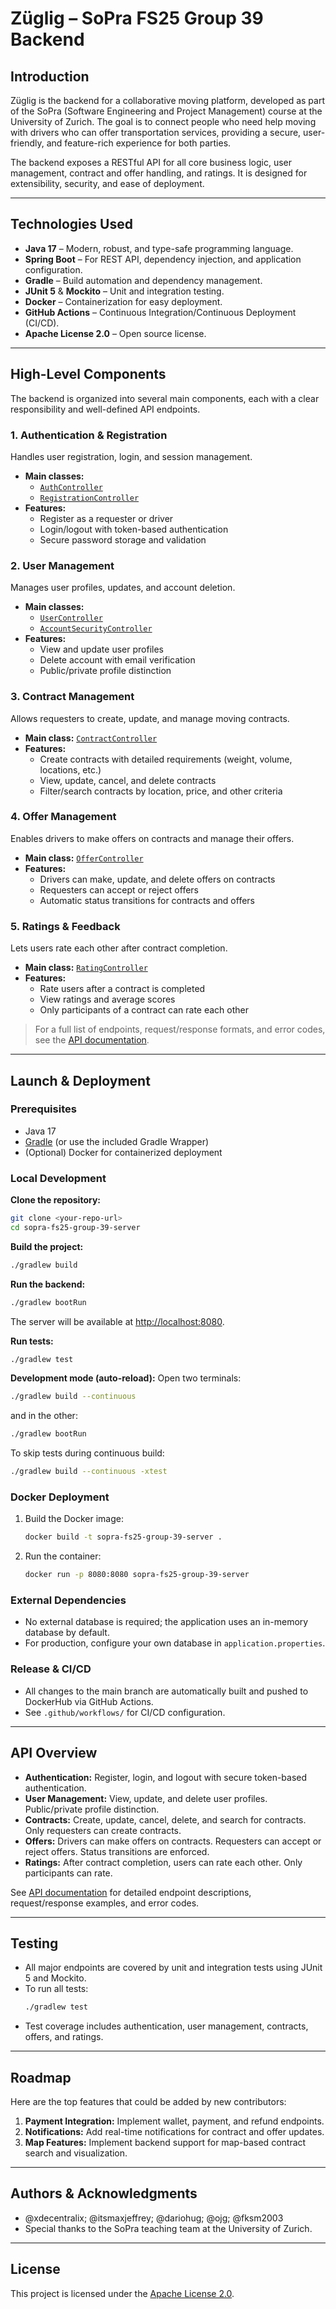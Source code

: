 # Züglig – SoPra FS25 Group 39 Backend

## Introduction

Züglig is the backend for a collaborative moving platform, developed as part of the SoPra (Software Engineering and Project Management) course at the University of Zurich. The goal is to connect people who need help moving with drivers who can offer transportation services, providing a secure, user-friendly, and feature-rich experience for both parties.

The backend exposes a RESTful API for all core business logic, user management, contract and offer handling, and ratings. It is designed for extensibility, security, and ease of deployment.

---

## Technologies Used

- **Java 17** – Modern, robust, and type-safe programming language.
- **Spring Boot** – For REST API, dependency injection, and application configuration.
- **Gradle** – Build automation and dependency management.
- **JUnit 5** & **Mockito** – Unit and integration testing.
- **Docker** – Containerization for easy deployment.
- **GitHub Actions** – Continuous Integration/Continuous Deployment (CI/CD).
- **Apache License 2.0** – Open source license.

---

## High-Level Components

The backend is organized into several main components, each with a clear responsibility and well-defined API endpoints.

### 1. Authentication & Registration

Handles user registration, login, and session management.  
- **Main classes:**  
  - [`AuthController`](src/main/java/ch/uzh/ifi/hase/soprafs24/security/authentication/controller/AuthController.java)  
  - [`RegistrationController`](src/main/java/ch/uzh/ifi/hase/soprafs24/security/registration/controller/RegistrationController.java)  
- **Features:**  
  - Register as a requester or driver
  - Login/logout with token-based authentication
  - Secure password storage and validation

### 2. User Management

Manages user profiles, updates, and account deletion.  
- **Main classes:**  
  - [`UserController`](src/main/java/ch/uzh/ifi/hase/soprafs24/user/controller/UserController.java)  
  - [`AccountSecurityController`](src/main/java/ch/uzh/ifi/hase/soprafs24/security/account/controller/AccountSecurityController.java)  
- **Features:**  
  - View and update user profiles
  - Delete account with email verification
  - Public/private profile distinction

### 3. Contract Management

Allows requesters to create, update, and manage moving contracts.  
- **Main class:** [`ContractController`](src/main/java/ch/uzh/ifi/hase/soprafs24/controller/ContractController.java)  
- **Features:**  
  - Create contracts with detailed requirements (weight, volume, locations, etc.)
  - View, update, cancel, and delete contracts
  - Filter/search contracts by location, price, and other criteria

### 4. Offer Management

Enables drivers to make offers on contracts and manage their offers.  
- **Main class:** [`OfferController`](src/main/java/ch/uzh/ifi/hase/soprafs24/controller/OfferController.java)  
- **Features:**  
  - Drivers can make, update, and delete offers on contracts
  - Requesters can accept or reject offers
  - Automatic status transitions for contracts and offers

### 5. Ratings & Feedback

Lets users rate each other after contract completion.  
- **Main class:** [`RatingController`](src/main/java/ch/uzh/ifi/hase/soprafs24/controller/RatingController.java)  
- **Features:**  
  - Rate users after a contract is completed
  - View ratings and average scores
  - Only participants of a contract can rate each other

> For a full list of endpoints, request/response formats, and error codes, see the [API documentation](doc/api/api_documentation.md).

---

## Launch & Deployment

### Prerequisites

- Java 17
- [Gradle](https://gradle.org/) (or use the included Gradle Wrapper)
- (Optional) Docker for containerized deployment

### Local Development

**Clone the repository:**
```bash
git clone <your-repo-url>
cd sopra-fs25-group-39-server
```

**Build the project:**
```bash
./gradlew build
```

**Run the backend:**
```bash
./gradlew bootRun
```
The server will be available at [http://localhost:8080](http://localhost:8080).

**Run tests:**
```bash
./gradlew test
```

**Development mode (auto-reload):**
Open two terminals:
```bash
./gradlew build --continuous
```
and in the other:
```bash
./gradlew bootRun
```
To skip tests during continuous build:
```bash
./gradlew build --continuous -xtest
```

### Docker Deployment

1. Build the Docker image:
   ```bash
   docker build -t sopra-fs25-group-39-server .
   ```
2. Run the container:
   ```bash
   docker run -p 8080:8080 sopra-fs25-group-39-server
   ```

### External Dependencies

- No external database is required; the application uses an in-memory database by default.
- For production, configure your own database in `application.properties`.

### Release & CI/CD

- All changes to the main branch are automatically built and pushed to DockerHub via GitHub Actions.
- See `.github/workflows/` for CI/CD configuration.

---

## API Overview

- **Authentication:** Register, login, and logout with secure token-based authentication.
- **User Management:** View, update, and delete user profiles. Public/private profile distinction.
- **Contracts:** Create, update, cancel, delete, and search for contracts. Only requesters can create contracts.
- **Offers:** Drivers can make offers on contracts. Requesters can accept or reject offers. Status transitions are enforced.
- **Ratings:** After contract completion, users can rate each other. Only participants can rate.

See [API documentation](doc/api/api_documentation.md) for detailed endpoint descriptions, request/response examples, and error codes.

---

## Testing

- All major endpoints are covered by unit and integration tests using JUnit 5 and Mockito.
- To run all tests:
  ```bash
  ./gradlew test
  ```
- Test coverage includes authentication, user management, contracts, offers, and ratings.

---

## Roadmap

Here are the top features that could be added by new contributors:

1. **Payment Integration:** Implement wallet, payment, and refund endpoints.
2. **Notifications:** Add real-time notifications for contract and offer updates.
3. **Map Features:** Implement backend support for map-based contract search and visualization.

---

## Authors & Acknowledgments

- @xdecentralix; @itsmaxjeffrey; @dariohug; @ojg; @fksm2003
- Special thanks to the SoPra teaching team at the University of Zurich.

---

## License

This project is licensed under the [Apache License 2.0](LICENSE). 

